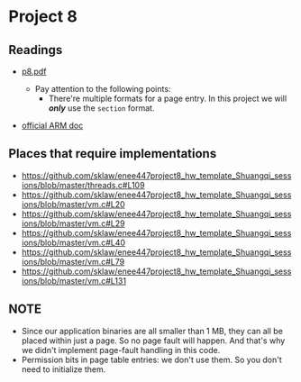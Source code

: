 # Project 8

## Readings
- [p8.pdf](https://github.com/sklaw/enee447project8_hw_template_Shuangqi_sessions/blob/master/p8.pdf)
  - Pay attention to the following points:
    - There're multiple formats for a page entry. In this project we will _**only**_ use the `section` format.
    
- [official ARM doc](https://static.docs.arm.com/ddi0406/c/DDI0406C_C_arm_architecture_reference_manual.pdf)

## Places that require implementations
- https://github.com/sklaw/enee447project8_hw_template_Shuangqi_sessions/blob/master/threads.c#L109
- https://github.com/sklaw/enee447project8_hw_template_Shuangqi_sessions/blob/master/vm.c#L20
- https://github.com/sklaw/enee447project8_hw_template_Shuangqi_sessions/blob/master/vm.c#L29
- https://github.com/sklaw/enee447project8_hw_template_Shuangqi_sessions/blob/master/vm.c#L40
- https://github.com/sklaw/enee447project8_hw_template_Shuangqi_sessions/blob/master/vm.c#L79
- https://github.com/sklaw/enee447project8_hw_template_Shuangqi_sessions/blob/master/vm.c#L131
  
## NOTE
- Since our application binaries are all smaller than 1 MB, they can all be placed within just a page. So no page fault will happen. And that's why we didn't implement page-fault handling in this code.
- Permission bits in page table entries: we don't use them. So you don't need to initialize them.
